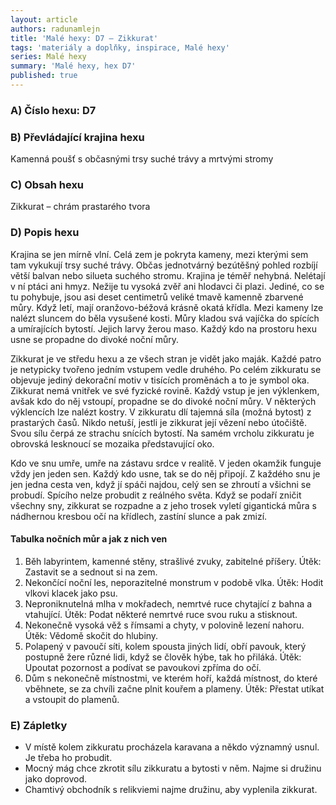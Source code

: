 ```yaml
---
layout: article
authors: radunamlejn
title: 'Malé hexy: D7 – Zikkurat'
tags: 'materiály a doplňky, inspirace, Malé hexy'
series: Malé hexy
summary: 'Malé hexy, hex D7'
published: true
---
```


### A) Číslo hexu: D7  
  
### B) Převládající krajina hexu

Kamenná poušť s občasnými trsy suché trávy a mrtvými stromy  

### C) Obsah hexu

Zikkurat – chrám prastarého tvora 

### D) Popis hexu

Krajina se jen mírně vlní. Celá zem je pokryta kameny, mezi kterými sem tam vykukují trsy suché trávy. Občas jednotvárný bezútěšný pohled rozbíjí větší balvan nebo silueta suchého stromu. Krajina je téměř nehybná. Nelétají v ní ptáci ani hmyz. Nežije tu vysoká zvěř ani hlodavci či plazi. Jediné, co se tu pohybuje, jsou asi deset centimetrů veliké tmavě kamenně zbarvené můry. Když letí, mají oranžovo-béžová krásně okatá křídla. Mezi kameny lze nalézt sluncem do běla vysušené kosti. Můry kladou svá vajíčka do spících a umírajících bytostí. Jejich larvy žerou maso. Každý kdo na prostoru hexu usne se propadne do divoké noční můry.  
  
Zikkurat je ve středu hexu a ze všech stran je vidět jako maják. Každé patro je netypicky tvořeno jedním vstupem vedle druhého. Po celém zikkuratu se objevuje jediný dekorační motiv v tisících proměnách a to je symbol oka. Zikkurat nemá vnitřek ve své fyzické rovině. Každý vstup je jen výklenkem, avšak kdo do něj vstoupí, propadne se do divoké noční můry. V některých výklencích lze nalézt kostry. V zikkuratu dlí tajemná síla (možná bytost) z prastarých časů. Nikdo netuší, jestli je zikkurat její vězení nebo útočiště. Svou sílu čerpá ze strachu snících bytostí. Na samém vrcholu zikkuratu je obrovská lesknoucí se mozaika představující oko.
  
Kdo ve snu umře, umře na zástavu srdce v realitě. V jeden okamžik funguje vždy jen jeden sen. Každý kdo usne, tak se do něj připojí. Z každého snu je jen jedna cesta ven, když jí spáči najdou, celý sen se zhroutí a všichni se probudí. Spícího nelze probudit z reálného světa. Když se podaří zničit všechny sny, zikkurat se rozpadne a z jeho trosek vyletí gigantická můra s nádhernou kresbou očí na křídlech, zastíní slunce a pak zmizí.  


#### Tabulka nočních můr a jak z nich ven
1. Běh labyrintem, kamenné stěny, strašlivé zvuky, zabitelné příšery. Útěk: Zastavit se a sednout si na zem.  
2. Nekončící noční les, neporazitelné monstrum v podobě vlka. Útěk: Hodit vlkovi klacek jako psu.  
3. Neproniknutelná mlha v mokřadech, nemrtvé ruce chytající z bahna a vtahující. Útěk: Podat některé nemrtvé ruce svou ruku a stisknout.  
4. Nekonečně vysoká věž s římsami a chyty, v polovině lezení nahoru. Útěk: Vědomě skočit do hlubiny.  
5. Polapený v pavoučí síti, kolem spousta jiných lidí, obří pavouk, který postupně žere různé lidi, když se člověk hýbe, tak ho přiláká. Útěk: Upoutat pozornost a podívat se pavoukovi zpříma do očí.
6. Dům s nekonečně místnostmi, ve kterém hoří, každá místnost, do které vběhnete, se za chvíli začne plnit kouřem a plameny. Útěk: Přestat utíkat a vstoupit do plamenů.

 
  
### E) Zápletky  
- V místě kolem zikkuratu procházela karavana a někdo významný usnul. Je třeba ho probudit.
- Mocný mág chce zkrotit sílu zikkuratu a bytosti v něm. Najme si družinu jako doprovod.
- Chamtivý obchodník s relikviemi najme družinu, aby vyplenila zikkurat.
